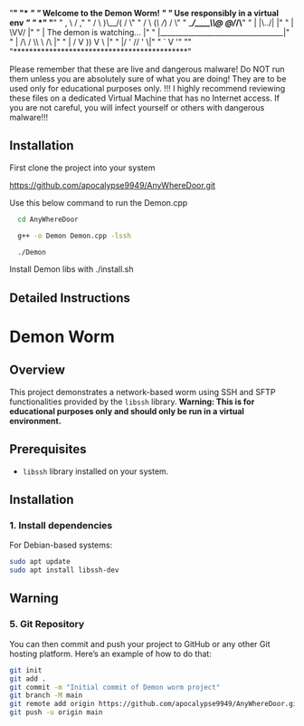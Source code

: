  "********************************************"
 "*                                          *"
 "*      Welcome to the Demon Worm!        *"
 "*     Use responsibly in a virtual env     *"
 "*                                          *"
 "********************************************"
 "              ,     \\    /      ,"
 "             / \\    )\\__/(     / \\"
 "            /   \\  (_\\  /_)   /   \\"
 "   ________/____\\__\\@  @/___/____\\______"
 "  |             |\\../|              |"
 "  |              \\VV/               |"
 "  |      The demon is watching...    |"
 "  |__________________________________|"
 "   |    /\\ /      \\\\       \\ /\\    |"
 "   |  /   V        ))       V   \\  |"
 "   |/     '       //        '     \\|"
 "   `              V                '"
 ""
 "********************************************"
 

Please remember that these are live and dangerous malware! Do NOT run them unless you are absolutely sure of what you are doing! They are to be used only for educational purposes only. !!!
I highly recommend reviewing these files on a dedicated Virtual Machine that has no Internet access. If you are not careful, you will infect yourself or others with dangerous malware!!!


## Installation

First clone the project into your system

https://github.com/apocalypse9949/AnyWhereDoor.git



Use this below command to run the Demon.cpp
```bash
  cd AnyWhereDoor

  g++ -o Demon Demon.cpp -lssh

  ./Demon
```
Install Demon libs  with ./install.sh
    
## Detailed Instructions
# Demon Worm

## Overview
This project demonstrates a network-based worm using SSH and SFTP functionalities provided by the `libssh` library. **Warning: This is for educational purposes only and should only be run in a virtual environment.**

## Prerequisites
- `libssh` library installed on your system.

## Installation

### 1. Install dependencies
For Debian-based systems:
```bash
sudo apt update
sudo apt install libssh-dev
```
##  Warning

### 5. **Git Repository**

You can then commit and push your project to GitHub or any other Git hosting platform. Here’s an example of how to do that:

```bash
git init
git add .
git commit -m "Initial commit of Demon worm project"
git branch -M main
git remote add origin https://github.com/apocalypse9949/AnyWhereDoor.git
git push -u origin main
```
